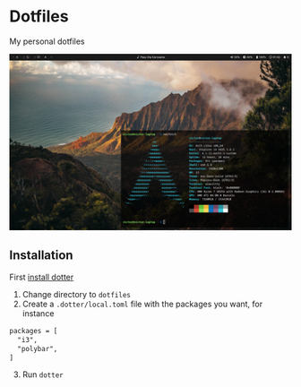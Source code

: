 # Dotfiles

My personal dotfiles

![Screenshot](.readme/screenshot.jpg)

## Installation

First [install dotter](https://github.com/SuperCuber/dotter#installation)

1. Change directory to `dotfiles`
2. Create a `.dotter/local.toml` file with the packages you want, for instance

  ```
  packages = [
    "i3",
    "polybar",
  ]
  ```

3. Run `dotter`
